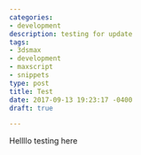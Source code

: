 ```yaml
---
categories:
- development
description: testing for update
tags:
- 3dsmax
- development
- maxscript
- snippets
type: post
title: Test
date: 2017-09-13 19:23:17 -0400
draft: true

---
```



Hellllo testing here